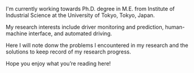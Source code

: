 I'm currently working towards Ph.D. degree in M.E. from Institute of Industrial Science at the University of Tokyo, Tokyo, Japan. 

My research interests include driver monitoring and prediction, human-machine interface, and automated driving.

Here I will note donw the problems I encountered in my research and the solutions to keep record of my research progress.

Hope you enjoy what you’re reading here!
